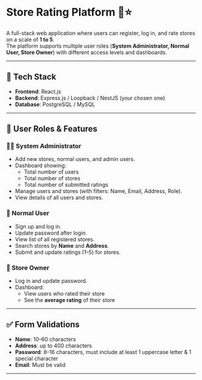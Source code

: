 # Store Rating Platform 🏬⭐

A full-stack web application where users can register, log in, and rate stores on a scale of **1 to 5**.  
The platform supports multiple user roles (**System Administrator, Normal User, Store Owner**) with different access levels and dashboards.

---

## 🚀 Tech Stack
- **Frontend**: React.js  
- **Backend**: Express.js / Loopback / NestJS (your chosen one)  
- **Database**: PostgreSQL / MySQL  

---

## 🔑 User Roles & Features

### 👨‍💼 System Administrator
- Add new stores, normal users, and admin users.  
- Dashboard showing:
  - Total number of users  
  - Total number of stores  
  - Total number of submitted ratings  
- Manage users and stores (with filters: Name, Email, Address, Role).  
- View details of all users and stores.  

### 🙍 Normal User
- Sign up and log in.  
- Update password after login.  
- View list of all registered stores.  
- Search stores by **Name** and **Address**.  
- Submit and update ratings (1–5) for stores.  

### 🏪 Store Owner
- Log in and update password.  
- Dashboard:
  - View users who rated their store  
  - See the **average rating** of their store  

---

## ✅ Form Validations
- **Name**: 10–60 characters  
- **Address**: up to 400 characters  
- **Password**: 8–16 characters, must include at least 1 uppercase letter & 1 special character  
- **Email**: Must be valid  

---









